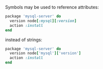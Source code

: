Symbols may be used to reference attributes:

``` ruby
package 'mysql-server' do
  version node[:mysql][:version]
  action :install
end
```

instead of strings:

``` ruby
package 'mysql-server' do
  version node['mysql']['version']
  action :install
end
```